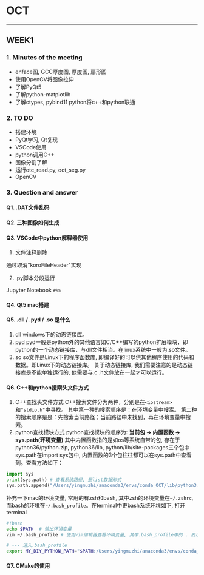 # OCT


---

## WEEK1

### 1. Minutes of the meeting

- enface图, GCC厚度图, 厚度图, 扇形图
- 使用OpenCV将图像拉伸
- 了解PyQt5
- 了解python-matplotlib
- 了解ctypes, pybind11 python将c++和python联通

### 2. TO DO

- 搭建环境
- PyQt学习, Qt复现
- VSCode使用
- python调用C++
- 图像分割了解
- 运行otc_read.py, oct_seg.py
- OpenCV

### 3. Question and answer 

#### Q1. .DAT文件乱码

#### Q2. 三种图像如何生成

#### Q3. VSCode中python解释器使用

1. 文件注释删除

通过取消"koroFileHeader"实现

2. .py脚本分段运行

Jupyter Notebook
`#%%`

#### Q4. Qt5 mac搭建

#### Q5. .dll / .pyd / .so 是什么
1. dll
windows下的动态链接库。
2. pyd
pyd一般是python外的其他语言如C/C++编写的python扩展模块，即python的一个动态链接库，与dll文件相当。在linux系统中一般为.so文件。
1. so
so文件是Linux下的程序函数库, 即编译好的可以供其他程序使用的代码和数据。即Linux下的动态链接库。
关于动态链接库, 我们需要注意的是动态链接库是不能单独运行的, 他需要与.c .h文件放在一起才可以运行。


#### Q6. C++和python搜索头文件方式

1. C++查找头文件方式
C++搜索文件分为两种，分别是在`<iostream>`和`"stdio.h"`中寻找。
其中第一种的搜索顺序是：在环境变量中搜索。
第二种的搜索顺序是是：先搜索当前路径；当前路径中未找到，再在环境变量中搜索。
2. python查找模块方式
python查找模块的顺序为: **当前包 -> 内置函数 -> sys.path(环境变量)**
其中内置函数指的是如os等系统自带的包, 存在于python36/python.zip, python36/lib, python/lib/site-packages三个包中
sys.path在import sys包中, 内置函数的3个包往往都可以在sys.path中查看到。查看方法如下：
```python
import sys
print(sys.path) # 查看系统路径, 是list数据形式
sys.path.append("/Users/yingmuzhi/anaconda3/envs/conda_OCT/lib/python3.8/site-packages/pybind11/include")   # 增加系统变量
```
补充一下mac的环境变量, 常用的有zsh和bash, 其中zsh的环境变量在`~/.zshrc`, 而bash的环境在`~/.bash_profile`。在terminal中更bash系统环境如下, 打开terminal
```bash
#!bash
echo $PATH  # 输出环境变量
vim ~/.bash_profile # 使用vim编辑器查看环境变量, 其中.bash_profile中的 . 表示该文件为隐藏文件

# --- 进入.bash_profile
export MY_DIY_PYTHON_PATH="$PATH:/Users/yingmuzhi/anaconda3/envs/conda_OCT/lib/python3.8/site-packages" # 其中MY_DIY_PYTHON_PATH是我们的变量名, $PATH是先前设置的路径, :冒号表分割符, /Users...为我们要增加的环境变量路径
```
#### Q7. CMake的使用

